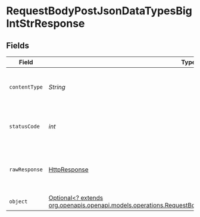 # RequestBodyPostJsonDataTypesBigIntStrResponse


## Fields

| Field                                                                                                                                                                                        | Type                                                                                                                                                                                         | Required                                                                                                                                                                                     | Description                                                                                                                                                                                  |
| -------------------------------------------------------------------------------------------------------------------------------------------------------------------------------------------- | -------------------------------------------------------------------------------------------------------------------------------------------------------------------------------------------- | -------------------------------------------------------------------------------------------------------------------------------------------------------------------------------------------- | -------------------------------------------------------------------------------------------------------------------------------------------------------------------------------------------- |
| `contentType`                                                                                                                                                                                | *String*                                                                                                                                                                                     | :heavy_check_mark:                                                                                                                                                                           | HTTP response content type for this operation                                                                                                                                                |
| `statusCode`                                                                                                                                                                                 | *int*                                                                                                                                                                                        | :heavy_check_mark:                                                                                                                                                                           | HTTP response status code for this operation                                                                                                                                                 |
| `rawResponse`                                                                                                                                                                                | [HttpResponse<InputStream>](https://docs.oracle.com/en/java/javase/11/docs/api/java.net.http/java/net/http/HttpResponse.html)                                                                | :heavy_check_mark:                                                                                                                                                                           | Raw HTTP response; suitable for custom response parsing                                                                                                                                      |
| `object`                                                                                                                                                                                     | [Optional<? extends org.openapis.openapi.models.operations.RequestBodyPostJsonDataTypesBigIntStrResponseBody>](../../models/operations/RequestBodyPostJsonDataTypesBigIntStrResponseBody.md) | :heavy_minus_sign:                                                                                                                                                                           | OK                                                                                                                                                                                           |